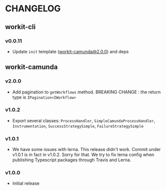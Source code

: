 # CHANGELOG

## workit-cli

### v0.0.11

-   Update `init` template (workit-camunda@2.0.0) and deps

## workit-camunda

### v2.0.0

-   Add pagination to `getWorkflows` method. BREAKING CHANGE : the return type is `IPagination<IWorkflow>` 

### v1.0.2

-   Export several classes: `ProcessHandler`, `SimpleCamundaProcessHandler`, `Instrumentation`, `SuccessStrategySimple`, `FailureStrategySimple`

### v1.0.1

-   We have some issues with lerna. This release didn't work. Commit under v1.0.1 is in fact in v1.0.2.
Sorry for that. We try to fix lerna config when publishing Typescript packages through Travis and Lerna.

### v1.0.0

-   Initial release
